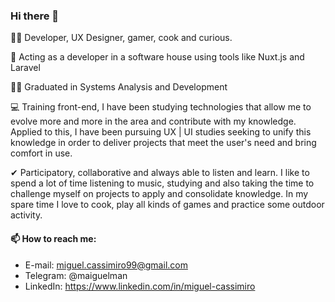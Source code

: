 ### Hi there 👋

🙋‍♂️ Developer, UX Designer, gamer, cook and curious.

👔 Acting as a developer in a software house using tools like Nuxt.js and Laravel

👨‍🎓 Graduated in Systems Analysis and Development

💻 Training front-end, I have been studying technologies that allow me to evolve more and more in the area and contribute with my knowledge. Applied to this, I have been pursuing UX | UI studies seeking to unify this knowledge in order to deliver projects that meet the user's need and bring comfort in use.

✔ Participatory, collaborative and always able to listen and learn. I like to spend a lot of time listening to music, studying and also taking the time to challenge myself on projects to apply and consolidate knowledge.
In my spare time I love to cook, play all kinds of games and practice some outdoor activity.

#### 📫 How to reach me:
- E-mail: miguel.cassimiro99@gmail.com
- Telegram: @maiguelman
- LinkedIn: https://www.linkedin.com/in/miguel-cassimiro
